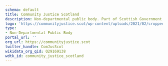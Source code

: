 ```yaml
---
schema: default
title: Community Justice Scotland
description: Non-departmental public body. Part of Scottish Government
logo: 'https://communityjustice.scot/wp-content/uploads/2021/02/cropped-CJS-logo-black-background-1-1-270x270.png'
type:
- Non-Departmental Public Body
portal_url: ''
org_url: https://communityjustice.scot
twitter_handle: ComJusScot
wikidata_org_qid: Q29169138
wdtk_id: community_justice_scotland
---
```

